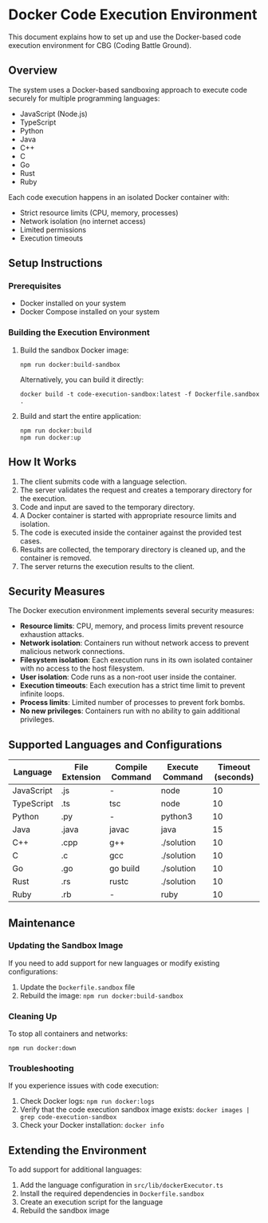 # Docker Code Execution Environment

This document explains how to set up and use the Docker-based code execution environment for CBG (Coding Battle Ground).

## Overview

The system uses a Docker-based sandboxing approach to execute code securely for multiple programming languages:
- JavaScript (Node.js)
- TypeScript
- Python
- Java
- C++
- C
- Go
- Rust
- Ruby

Each code execution happens in an isolated Docker container with:
- Strict resource limits (CPU, memory, processes)
- Network isolation (no internet access)
- Limited permissions
- Execution timeouts

## Setup Instructions

### Prerequisites

- Docker installed on your system
- Docker Compose installed on your system

### Building the Execution Environment

1. Build the sandbox Docker image:
   ```
   npm run docker:build-sandbox
   ```
   
   Alternatively, you can build it directly:
   ```
   docker build -t code-execution-sandbox:latest -f Dockerfile.sandbox .
   ```

2. Build and start the entire application:
   ```
   npm run docker:build
   npm run docker:up
   ```

## How It Works

1. The client submits code with a language selection.
2. The server validates the request and creates a temporary directory for the execution.
3. Code and input are saved to the temporary directory.
4. A Docker container is started with appropriate resource limits and isolation.
5. The code is executed inside the container against the provided test cases.
6. Results are collected, the temporary directory is cleaned up, and the container is removed.
7. The server returns the execution results to the client.

## Security Measures

The Docker execution environment implements several security measures:

- **Resource limits**: CPU, memory, and process limits prevent resource exhaustion attacks.
- **Network isolation**: Containers run without network access to prevent malicious network connections.
- **Filesystem isolation**: Each execution runs in its own isolated container with no access to the host filesystem.
- **User isolation**: Code runs as a non-root user inside the container.
- **Execution timeouts**: Each execution has a strict time limit to prevent infinite loops.
- **Process limits**: Limited number of processes to prevent fork bombs.
- **No new privileges**: Containers run with no ability to gain additional privileges.

## Supported Languages and Configurations

| Language   | File Extension | Compile Command | Execute Command | Timeout (seconds) |
|------------|---------------|-----------------|----------------|-------------------|
| JavaScript | .js           | -               | node           | 10                |
| TypeScript | .ts           | tsc             | node           | 10                |
| Python     | .py           | -               | python3        | 10                |
| Java       | .java         | javac           | java           | 15                |
| C++        | .cpp          | g++             | ./solution     | 10                |
| C          | .c            | gcc             | ./solution     | 10                |
| Go         | .go           | go build        | ./solution     | 10                |
| Rust       | .rs           | rustc           | ./solution     | 10                |
| Ruby       | .rb           | -               | ruby           | 10                |

## Maintenance

### Updating the Sandbox Image

If you need to add support for new languages or modify existing configurations:

1. Update the `Dockerfile.sandbox` file
2. Rebuild the image: `npm run docker:build-sandbox`

### Cleaning Up

To stop all containers and networks:
```
npm run docker:down
```

### Troubleshooting

If you experience issues with code execution:

1. Check Docker logs: `npm run docker:logs`
2. Verify that the code execution sandbox image exists: `docker images | grep code-execution-sandbox`
3. Check your Docker installation: `docker info`

## Extending the Environment

To add support for additional languages:

1. Add the language configuration in `src/lib/dockerExecutor.ts`
2. Install the required dependencies in `Dockerfile.sandbox`
3. Create an execution script for the language
4. Rebuild the sandbox image